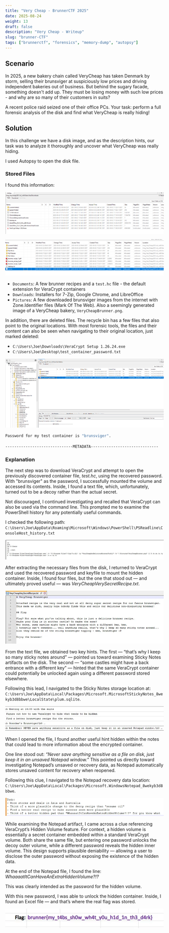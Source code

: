 ```yaml
---
title: "Very Cheap - BrunnerCTF 2025"
date: 2025-08-24
weight: 13
draft: false
description: "Very Cheap - Writeup"
slug: "brunner-CTF"
tags: ["brunnerctf", "forensics", "memory-dump", "autopsy"]
---
```


## Scenario 

In 2025, a new bakery chain called VeryCheap has taken Denmark by storm, selling their brunsviger at suspiciously low prices and driving independent bakeries out of business.
But behind the sugary facade, something doesn't add up. They must be losing money with such low prices - and why are so many of their customers in suits?

A recent police raid seized one of their office PCs. Your task: perform a full forensic analysis of the disk and find what VeryCheap is really hiding!

## Solution

In this challenge we have a disk image, and as the description hints, our task was to analyze it thoroughly and uncover what VeryCheap was really hiding.

I used Autopsy to open the disk file. 

### Stored Files

I found this information: 

![image](./img/image2.png)

![image](./img/image3.png)

- `Documents`: A few brunner recipes and a `test.hc` file - the default extension for VeraCrypt containers
- `Downloads`: Installers for 7-Zip, Google Chrome, and LibreOffice
- `Pictures`: A few downloaded brunsviger images from the internet with Zone.Identifier files (Mark Of The Web). Also a seemingly generated image of a VeryCheap bakery, `VeryCheapBrunner.png`.

In addition, there are deleted files. The recycle bin has a few files that also point to the original locations.
With most forensic tools, the files and their content can also be seen when navigating to their original location, just marked deleted:

- `C:\Users\Joe\Downloads\VeraCrypt Setup 1.26.24.exe`
- `C:\Users\Joe\Desktop\test_container_password.txt`

![image](./img/image1.png)

```bash
Password for my test container is "brunsviger".

------------------------------METADATA------------------------------
```

### Explanation

The next step was to download VeraCrypt and attempt to open the previously discovered container file, *test.hc*, using the recovered password. With "brunsviger" as the password, I successfully mounted the volume and accessed its contents. Inside, I found a text file, which, unfortunately, turned out to be a decoy rather than the actual secret.

Not discouraged, I continued investigating and recalled that VeraCrypt can also be used via the command line. This prompted me to examine the PowerShell history for any potentially useful commands.

I checked the following path:
`C:\Users\Joe\AppData\Roaming\Microsoft\Windows\PowerShell\PSReadline\ConsoleHost_history.txt`

![image](./img/image4.png)

After extracting the necessary files from the disk, I returned to VeraCrypt and used the recovered password and keyfile to mount the hidden container. Inside, I found four files, but the one that stood out — and ultimately proved useful — was *VeryCheapVerySecretRecipe.txt*.

![image](./img/image5.png)

From the text file, we obtained two key hints. The first — “that’s why I keep so many sticky notes around” — pointed us toward examining Sticky Notes artifacts on the disk. The second — “some castles might have a back entrance with a different key” — hinted that the same VeraCrypt container could potentially be unlocked again using a different password stored elsewhere.

Following this lead, I navigated to the Sticky Notes storage location at:
`C:\Users\Joe\AppData\Local\Packages\Microsoft.MicrosoftStickyNotes_8wekyb3d8bbwe\LocalState\plum.sqlite`.

![image](./img/image6.png)

When I opened the file, I found another useful hint hidden within the notes that could lead to more information about the encrypted container.

One line stood out: *“Never save anything sensitive as a file on disk, just keep it in an unsaved Notepad window.”* This pointed us directly toward investigating Notepad’s unsaved or recovery data, as Notepad automatically stores unsaved content for recovery when reopened.

Following this clue, I navigated to the Notepad recovery data location:
`C:\Users\Joe\AppData\Local\Packages\Microsoft.WindowsNotepad_8wekyb3d8bbwe`.

![image](./img/image7.png)

While examining the Notepad artifact, I came across a clue referencing VeraCrypt’s Hidden Volume feature. For context, a hidden volume is essentially a secret container embedded within a standard VeraCrypt volume. Both share the same file, but entering one password unlocks the decoy outer volume, while a different password reveals the hidden inner volume. This design supports plausible deniability — allowing a user to disclose the outer password without exposing the existence of the hidden data.

At the end of the Notepad file, I found the line:
*WhaaaatItCanHaveAnExtraHiddenVolume?!?*

This was clearly intended as the password for the hidden volume.

With this new password, I was able to unlock the hidden container. Inside, I found an Excel file — and that’s where the real flag was stored.

![image](./img/image8.png)
